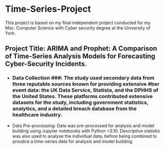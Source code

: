# Time-Series-Project
This project is based on my final independent project conducted for my Msc. Computer Science with Cyber security degree at the University of York.

## Project Title: ARIMA and Prophet: A Comparison of Time-Series Analysis Models for Forecasting Cyber-Security Incidents.

- ### Data Collection ###: The study used secondary data from three reputable sources known for providing extensive #ber event data: the UK Data Service, Statista, and the DPHHS of the United States. These platforms contributed extensive datasets for the study, including government statistics, analytics, and a detailed breach database from the healthcare industry.  
- Data Pre-processing: Data was pre-processed for analysis and model building using Jupyter notebooks with Python >3.10. Descriptive statistis was also used to analyse the individual data, before being combined to proudce a time-series data for analysis and model building.
